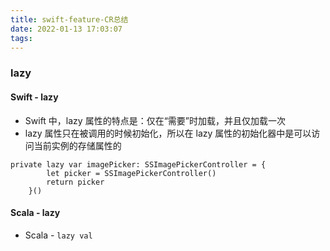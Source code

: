 ```yaml
---
title: swift-feature-CR总结
date: 2022-01-13 17:03:07
tags:
---
```

### lazy
#### Swift - lazy
- Swift 中，lazy 属性的特点是：仅在“需要”时加载，并且仅加载一次
- lazy 属性只在被调用的时候初始化，所以在 lazy 属性的初始化器中是可以访问当前实例的存储属性的
```
private lazy var imagePicker: SSImagePickerController = {
        let picker = SSImagePickerController()
        return picker
    }()

```
#### Scala - lazy
- Scala -  ```lazy val```


#### 
